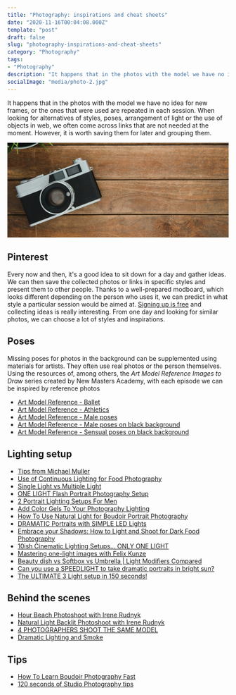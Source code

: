 ```yaml
---
title: "Photography: inspirations and cheat sheets"
date: "2020-11-16T00:04:08.000Z"
template: "post"
draft: false
slug: "photography-inspirations-and-cheat-sheets"
category: "Photography"
tags:
- "Photography"
description: "It happens that in the photos with the model we have no idea for new frames, or the ones that were used are repeated in each session. When looking for alternatives of styles, poses, arrangement of light or the use of objects in web, we often come across links that are not needed at the moment. However, it is worth saving them for later and grouping them"
socialImage: "media/photo-2.jpg"
---
```

It happens that in the photos with the model we have no idea for new frames, or the ones that were used are repeated in each session. When looking for alternatives of styles, poses, arrangement of light or the use of objects in web, we often come across links that are not needed at the moment. However, it is worth saving them for later and grouping them.

![Photography: inspirations and cheat sheets](/media/photo-1.jpg)

## Pinterest
Every now and then, it's a good idea to sit down for a day and gather ideas. We can then save the collected photos or links in specific styles and present them to other people. Thanks to a well-prepared modboard, which looks different depending on the person who uses it, we can predict in what style a particular session would be aimed at. [Signing up is free](https://pinterest.com) and collecting ideas is really interesting. From one day and looking for similar photos, we can choose a lot of styles and inspirations.

## Poses
Missing poses for photos in the background can be supplemented using materials for artists. They often use real photos or the person themselves. Using the resources of, among others, the _Art Model Reference Images to Draw_ series created by New Masters Academy, with each episode we can be inspired by reference photos
- [Art Model Reference - Ballet](https://www.youtube.com/watch?v=rWbeelH9eCA)
- [Art Model Reference - Athletics](https://www.youtube.com/watch?v=mNNSwITdPIM)
- [Art Model Reference - Male poses](https://www.youtube.com/watch?v=tPLRJrlq7x0)
- [Art Model Reference - Male poses on black background](https://www.youtube.com/watch?v=a7gmb1Ba8WA)
- [Art Model Reference - Sensual poses on black background](https://www.youtube.com/watch?v=hXVnwARYmqo)


## Lighting setup

- [Tips from Michael Muller](https://www.youtube.com/watch?v=Z4eVEmcBwxk)
- [Use of Continuous Lighting for Food Photography](https://www.youtube.com/watch?v=JIcV06atCPY)
- [Single Light vs Multiple Light](https://youtu.be/2QHe1SRoTDQ)
- [ONE LIGHT Flash Portrait Photography Setup](https://youtu.be/L8Zd_jFJvqs)
- [2 Portrait Lighting Setups For Men](https://youtu.be/L199IpvSsRI)
- [Add Color Gels To Your Photography Lighting](https://youtu.be/2MyvV1BQmps)
- [How To Use Natural Light for Boudoir Portrait Photography](https://www.youtube.com/watch?v=8ZFWLOl-TiE)
- [DRAMATIC Portraits with SIMPLE LED Lights](https://www.youtube.com/watch?v=-z2bu-TT14s)
- [Embrace your Shadows: How to Light and Shoot for Dark Food Photography](https://www.youtube.com/watch?v=zfvxpL5s_KA)
- [10ish Cinematic Lighting Setups... ONLY ONE LIGHT](https://www.youtube.com/watch?v=iiUTTk67kXE)
- [Mastering one-light images with Felix Kunze](https://www.youtube.com/watch?v=WKpj-QyUKOk)
- [Beauty dish vs Softbox vs Umbrella | Light Modifiers Compared](https://www.youtube.com/watch?v=Bb0aBun182g)
- [Can you use a SPEEDLIGHT to take dramatic portraits in bright sun?](https://www.youtube.com/watch?v=ohFOLUF1NNM)
- [The ULTIMATE 3 Light setup in 150 seconds!](https://www.youtube.com/watch?v=uMwGVYU_eq0)


## Behind the scenes
- [Hour Beach Photoshoot with Irene Rudnyk](https://youtu.be/iuXiTtFOO20Golden)
- [Natural Light Backlit Photoshoot with Irene Rudnyk](https://youtu.be/6_l2dBFJscw)
- [4 PHOTOGRAPHERS SHOOT THE SAME MODEL](https://youtu.be/w9b07-9aDZs)
- [Dramatic Lighting and Smoke](https://youtu.be/tQHHsXgzywg)

## Tips
- [How To Learn Boudoir Photography Fast](https://www.youtube.com/watch?v=BbySBYjL4E0)
- [120 seconds of Studio Photography tips](https://www.youtube.com/watch?v=Pfyq8z0TpQc)